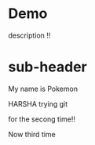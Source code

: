 # Demo

description !!

# sub-header
 
 My name is Pokemon


 HARSHA trying git 

 for the secong time!!

Now third time